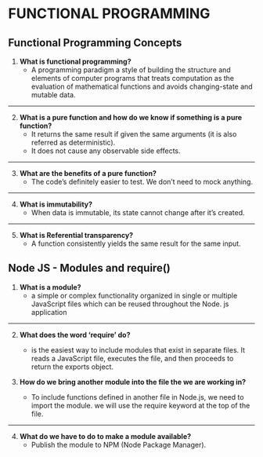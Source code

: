 # FUNCTIONAL PROGRAMMING

## Functional Programming Concepts

1. **What is functional programming?**
   * A programming paradigm a style of building the structure and elements of computer programs that treats computation as the evaluation of mathematical functions and avoids changing-state and mutable data.

***

2. **What is a pure function and how do we know if something is a pure function?**
   * It returns the same result if given the same arguments (it is also referred as deterministic).
   * It does not cause any observable side effects.

***

3. **What are the benefits of a pure function?**
   * The code’s definitely easier to test. We don’t need to mock anything.

***

4. **What is immutability?**
   * When data is immutable, its state cannot change after it’s created.

***

5. **What is Referential transparency?**
   * A function consistently yields the same result for the same input.

## Node JS - Modules and require()

1. **What is a module?**
   * a simple or complex functionality organized in single or multiple JavaScript files which can be reused throughout the Node. js application

***

2. **What does the word ‘require’ do?**
   * is the easiest way to include modules that exist in separate files. It reads a JavaScript file, executes the file, and then proceeds to return the exports object.

3. **How do we bring another module into the file the we are working in?**
   * To include functions defined in another file in Node.js, we need to import the module. we will use the require keyword at the top of the file.

***

4. **What do we have to do to make a module available?**
   * Publish the module to NPM (Node Package Manager).
